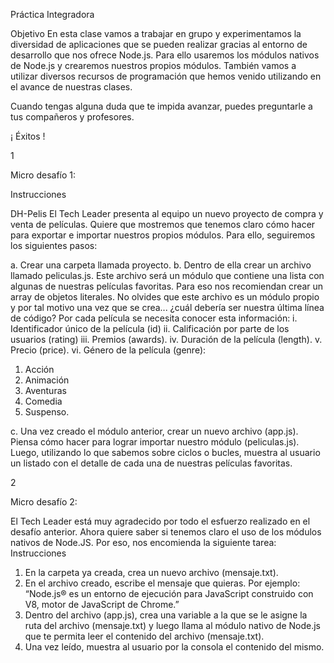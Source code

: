 
Práctica Integradora

Objetivo
En esta clase vamos a trabajar en grupo y experimentamos la diversidad de aplicaciones
que se pueden realizar gracias al entorno de desarrollo que nos ofrece Node.js. Para ello
usaremos los módulos nativos de Node.js y crearemos nuestros propios módulos. También
vamos a utilizar diversos recursos de programación que hemos venido utilizando en el
avance de nuestras clases.

Cuando tengas alguna duda que te impida avanzar, puedes preguntarle a tus compañeros y
profesores.

¡ Éxitos !

1

Micro desafío 1:

Instrucciones

DH-Pelis
El Tech Leader presenta al equipo un nuevo proyecto de compra y venta de
películas. Quiere que mostremos que tenemos claro cómo hacer para exportar e
importar nuestros propios módulos. Para ello, seguiremos los siguientes pasos:

a. Crear una carpeta llamada proyecto.
b. Dentro de ella crear un archivo llamado peliculas.js. Este archivo será un
módulo que contiene una lista con algunas de nuestras películas favoritas.
Para eso nos recomiendan crear un array de objetos literales. No olvides
que este archivo es un módulo propio y por tal motivo una vez que se crea...
¿cuál debería ser nuestra última línea de código?
Por cada película se necesita conocer esta información:
i. Identificador único de la película (id)
ii. Calificación por parte de los usuarios (rating)
iii. Premios (awards).
iv. Duración de la película (length).
v. Precio (price).
vi. Género de la película (genre):
1. Acción
2. Animación
3. Aventuras
4. Comedia
5. Suspenso.

c. Una vez creado el módulo anterior, crear un nuevo archivo (app.js). Piensa
cómo hacer para lograr importar nuestro módulo (peliculas.js). Luego,
utilizando lo que sabemos sobre ciclos o bucles, muestra al usuario un listado
con el detalle de cada una de nuestras películas favoritas.

2

Micro desafío 2:

El Tech Leader está muy agradecido por todo el esfuerzo realizado en el desafío anterior.
Ahora quiere saber si tenemos claro el uso de los módulos nativos de Node.JS. Por eso,
nos encomienda la siguiente tarea:
Instrucciones
1. En la carpeta ya creada, crea un nuevo archivo (mensaje.txt).
2. En el archivo creado, escribe el mensaje que quieras. Por ejemplo: “Node.js® es un
entorno de ejecución para JavaScript construido con V8, motor de JavaScript
de Chrome.”
3. Dentro del archivo (app.js), crea una variable a la que se le asigne la ruta del archivo
(mensaje.txt) y luego llama al módulo nativo de Node.js que te permita leer el
contenido del archivo (mensaje.txt).
4. Una vez leído, muestra al usuario por la consola el contenido del mismo.
